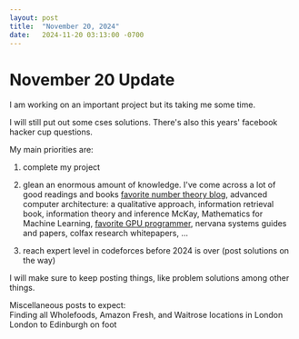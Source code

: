```yaml
---
layout: post
title:  "November 20, 2024"
date:   2024-11-20 03:13:00 -0700
---
```


# November 20 Update

I am working on an important project but its taking me some time.  

I will still put out some cses solutions. There's also this years' facebook hacker cup questions.

My main priorities are:
1. complete my project  
2. glean an enormous amount of knowledge. I've come across a lot of good readings and books
[favorite number theory blog](https://exploringnumbertheory.wordpress.com), advanced computer architecture: a qualitative approach, information retrieval book, information theory and inference McKay, Mathematics for Machine Learning, [favorite GPU programmer](https://leimao.github.io), nervana systems guides and papers, colfax research whitepapers, ...

3. reach expert level in codeforces before 2024 is over (post solutions on the way)  

I will make sure to keep posting things, like problem solutions among other things.

Miscellaneous posts to expect:  
Finding all Wholefoods, Amazon Fresh, and Waitrose locations in London  
London to Edinburgh on foot  
